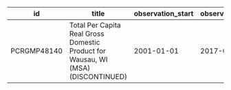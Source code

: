 | id          | title                                                                            | observation_start   | observation_end   |
|-------------|----------------------------------------------------------------------------------|---------------------|-------------------|
| PCRGMP48140 | Total Per Capita Real Gross Domestic Product for Wausau, WI (MSA) (DISCONTINUED) | 2001-01-01          | 2017-01-01        |